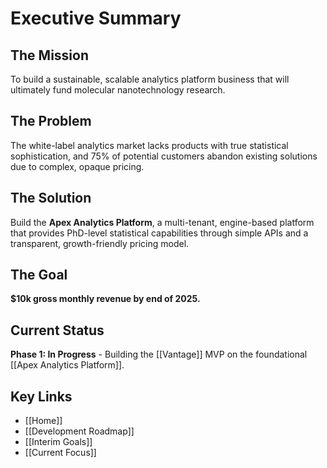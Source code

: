 # Executive Summary

## The Mission
To build a sustainable, scalable analytics platform business that will ultimately fund molecular nanotechnology research.

## The Problem
The white-label analytics market lacks products with true statistical sophistication, and 75% of potential customers abandon existing solutions due to complex, opaque pricing.

## The Solution
Build the **Apex Analytics Platform**, a multi-tenant, engine-based platform that provides PhD-level statistical capabilities through simple APIs and a transparent, growth-friendly pricing model.

## The Goal
**$10k gross monthly revenue by end of 2025.**

## Current Status
**Phase 1: In Progress** - Building the [[Vantage]] MVP on the foundational [[Apex Analytics Platform]].

## Key Links
- [[Home]]
- [[Development Roadmap]]
- [[Interim Goals]]
- [[Current Focus]]
